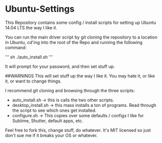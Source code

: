 # Ubuntu-Settings
This Repository contains some config / install scripts for setting up
Ubuntu 14.04 LTS the way I like it.

You can run the main driver script by git cloning the repository to a location
in Ubuntu, cd'ing into the root of the Repo and running the following command:

'''
sh ./auto_install.sh
'''

It will prompt for your password, and then set stuff up.

##WARNINGS
This will set stuff up the way I like it. You may hate it, or like it, or want
to change things.

I recommend git cloning and browsing through the three scripts:

- auto_install.sh    -> this is calls the two other scripts.
- desktop_install.sh -> this mass installs a ton of programs. Read through the
script to see which ones get installed.
- configure.sh       -> This copies over some defaults / configs I like for Sublime,
Shutter, default apps, etc.

Feel free to fork this, change stuff, do whatever. It's MIT licensed so just
don't sue me if it breaks your OS or whatever.
